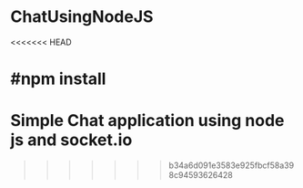 # ChatUsingNodeJS
<<<<<<< HEAD

#npm install
=======
# Simple Chat application using node js and socket.io
>>>>>>> b34a6d091e3583e925fbcf58a398c94593626428
